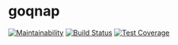 # goqnap

[![Maintainability](https://api.codeclimate.com/v1/badges/a99a88d28ad37a79dbf6/maintainability)](https://codeclimate.com/github/qqnc/goqnap/maintainability) 
[![Build Status](https://travis-ci.org/qqnc/goqnap.svg?branch=master)](https://travis-ci.org/qqnc/goqnap) 
[![Test Coverage](https://api.codeclimate.com/v1/badges/21d9cb8dc2725aba0c8c/test_coverage)](https://codeclimate.com/github/qqnc/goqnap/test_coverage)
